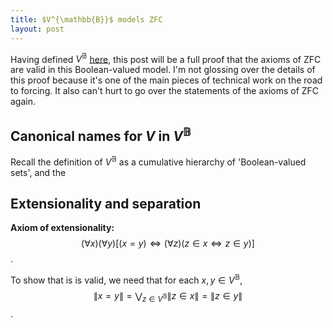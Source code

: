 ```yaml
---
title: $V^{\mathbb{B}}$ models ZFC
layout: post
---
```


<script type="text/x-mathjax-config"> MathJax.Hub.Config({ tex2jax: { inlineMath: [['$','$'], ['\\(','\\)']], processEscapes: true } }); </script> <script src="https://cdnjs.cloudflare.com/ajax/libs/mathjax/2.7.0/MathJax.js?config=TeX-AMS-MML_HTMLorMML" type="text/javascript"></script>

Having defined $V^{\mathbb{B}}$ [here](https://hilbert-spaess.github.io/2020/05/16/Boolean-valued-semantics.html), this post will be a full proof that the axioms of ZFC are valid in this Boolean-valued model. I'm not glossing over the details of this proof because it's one of the main pieces of technical work on the road to forcing. It also can't hurt to go over the statements of the axioms of ZFC again. 

## Canonical names for $V$ in $V^\mathbb{B}$

Recall the definition of $V^{\mathbb{B}}$ as a cumulative hierarchy of 'Boolean-valued sets', and the

## Extensionality and separation

**Axiom of extensionality:** $$(\forall x)(\forall y)[(x=y) \Leftrightarrow (\forall z)(z \in x \Leftrightarrow z \in y)]$$.

To show that is is valid, we need that for each $x, y \in V^{\mathbb{B}}$, $$\| x = y \| = \bigvee_{z \in V^{\mathbb{B}}}\|z \in x\| = \| z \in y \|$$. 